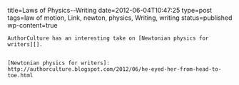 title=Laws of Physics--Writing
date=2012-06-04T10:47:25
type=post
tags=law of motion, Link, newton, physics, Writing, writing
status=published
wp-content=true
~~~~~~
AuthorCulture has an interesting take on [Newtonian physics for writers][].


[Newtonian physics for writers]: http://authorculture.blogspot.com/2012/06/he-eyed-her-from-head-to-toe.html
